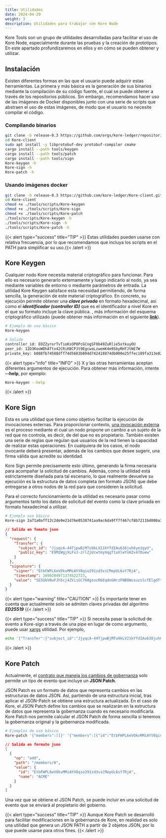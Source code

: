 ```yaml
---
title: Utilidades
date: 2024-04-29
weight: 3
description: Utilidades para trabajar con Kore Node
---
```

Kore Tools son un grupo de utilidades desarrolladas para facilitar el uso de Kore Node, especialmente durante las pruebas y la creación de prototipos. En este apartado profundizaremos en ellos y en cómo se pueden obtener y utilizar.

## Instalación

Existen diferentes formas en las que el usuario puede adquirir estas herramientas. La primera y más básica es la generación de sus binarios mediante la compilación de su código fuente, el cual se puede obtener a través de los repositorios públicos. Sin embargo, recomendamos hacer uso de las imágenes de Docker disponibles junto con una serie de scripts que abstraen el uso de estas imágenes, de modo que el usuario no necesite compilar el código.

### Compilando binarios

```bash
git clone -b release-0.3 https://github.com/orgs/kore-ledger/repositories
cd Kore-client
sudo apt install -y libprotobuf-dev protobuf-compiler cmake
cargo install --path tools/keygen
cargo install --path tools/patch
cargo install --path tools/sign
Kore-keygen -h
Kore-sign -h
Kore-patch -h
```

### Usando imágenes docker

```bash
git clone -b release-0.3 https://github.com/kore-ledger/Kore-client.git
cd Kore-client
chmod +x ./tools/scripts/Kore-keygen
chmod +x ./tools/scripts/Kore-sign
chmod +x ./tools/scripts/Kore-patch
./tools/scripts/Kore-keygen -h
./tools/scripts/Kore-sign -h
./tools/scripts/Kore-patch -h
```

{{< alert type="success"  title="TIP" >}}
Estas utilidades pueden usarse con relativa frecuencia, por lo que recomendamos que incluya los scripts en el PATH para simplificar su uso.{{< /alert >}}

## Kore Keygen

Cualquier nodo Kore necesita material criptográfico para funcionar. Para ello es necesario generarlo externamente y luego indicarlo al nodo, ya sea mediante variables de entorno o mediante parámetros de entrada. La utilidad Kore Keygen satisface esta necesidad permitiendo, de forma sencilla, la generación de este material criptográfico. En concreto, su ejecución permite obtener una ***clave privada*** en formato hexadecimal, así como el ***identificador (controller ID)*** que es el identificador a nivel Kore en el que su formato incluye la clave pública. , más información del esquema criptográfico utilizado (puede obtener más información en el siguiente **[link](../../getting-started/concepts/identifiers/)**).

```bash
# Ejemplo de uso básico
Kore-keygen
```

```bash
# Salida
controller_id: EOZZyrorTvTioKsOP8PcGCngSF0b49ZuRlie5xtkuyOU
peer_id: 12D3KooWDhATtx42CRiKBCPJt9EgcwaLzwemK4m9SbyRHfJtNE7W
private_key: b088fb74588dff74d5683b804d742418874db000e25ffec189fa313e825e1f7e
```

{{< alert type="info"  title="INFO" >}}
X y las otras herramientas aceptan diferentes argumentos de ejecución. Para obtener más información, intente **--help**, por ejemplo:
```bash
Kore-keygen --help
```
{{< /alert >}}


## Kore Sign

Esta es una utilidad que tiene como objetivo facilitar la ejecución de invocaciones externas. Para proporcionar contexto, [una invocación externa](../../getting-started/concepts/events/) es el proceso mediante el cual un nodo propone un cambio a un sujeto de la red que no controla, es decir, de del que no es propietario. También existen una serie de reglas que regulan qué usuarios de la red tienen la capacidad de realizar estas operaciones. En cualquiera de los casos, el nodo invocante deberá presentar, además de los cambios que desee sugerir, una firma válida que acredite su identidad.

Kore Sign permite precisamente esto último, generando la firma necesaria para acompañar la solicitud de cambios. Además, como la utilidad está estrictamente diseñada para tal escenario, lo que realmente devuelve su ejecución es la estructura de datos completa (en formato JSON) que debe entregarse a otros nodos de la red para que consideren la solicitud.

Para el correcto funcionamiento de la utilidad es necesario pasar como argumentos tanto los datos de solicitud del evento como la clave privada en formato hexadecimal a utilizar.

```bash
# Ejemplo uso básico
Kore-sign 2a71a0aff12c2de9e21d76e0538741aa9ac6da9ff7f467cf8b7211bd008a3198 '{"Transfer":{"subject_id":"JjyqcA-44TjpwBjMTu9kLV21kYfdIAu638juh6ye1gyU","public_key":"E9M2WgjXLFxJ-zrlZjUcwtmyXqgT1xXlwYsKZv47Duew"}}'
```

```json
// Salida en fomato json
{
  "request": {
    "Transfer": {
      "subject_id": "JjyqcA-44TjpwBjMTu9kLV21kYfdIAu638juh6ye1gyU",
      "public_key": "E9M2WgjXLFxJ-zrlZjUcwtmyXqgT1xXlwYsKZv47Duew"
    }
  },
  "signature": {
    "signer": "EtbFWPL6eVOkvMMiAYV8qio291zd3viCMepUL6sY7RjA",
    "timestamp": 1690284971374522723,
    "value": "SE5QkVNuFJh5cj4ZViiGC760gsocR6EqdoGNrzFNB0WusuzslcfElgdTt6Ag_Qe17Fg1lja8f5zd81M91OKo6XCQ"
  }
}
```

{{< alert type="warning"  title="CAUTION" >}}
Es importante tener en cuenta que actualmente solo se admiten claves privadas del algoritmo ***ED25519***
{{< /alert >}}


{{< alert type="success"  title="TIP" >}}
Si necesita pasar la solicitud de evento a Kore-sign a través de una pipe en lugar de como argumento, puede usar [xargs](https://man7.org/linux/man-pages/man1/xargs.1.html ) utilidad. Por ejemplo,
```bash
echo '{"Transfer":{"subject_id":"JjyqcA-44TjpwBjMTu9kLV21kYfdIAu638juh6ye1gyU","public_key":"E9M2WgjXLFxJ-zrlZjUcwtmyXqgT1xXlwYsKZv47Duew"}}' | xargs -0 -I {} Kore-sign "2a71a0aff12c2de9e21d76e0538741aa9ac6da9ff7f467cf8b7211bd008a3198" {}
```
{{< /alert >}}

## Kore Patch
Actualmente, el [contrato que maneja los cambios de gobernanza](../governance/schema/) solo permite un tipo de evento que incluye un **JSON Patch**.

JSON Patch es un formato de datos que representa cambios en las estructuras de datos JSON. Así, partiendo de una estructura inicial, tras aplicar el JSON-Patch se obtiene una estructura actualizada. En el caso de Kore, el JSON Patch define los cambios que se realizarán en la estructura de datos que representa la gobernanza cuando es necesario modificarla. Kore Patch nos permite calcular el JSON Patch de forma sencilla si tenemos la gobernanza original y la gobernanza modificada.

```bash
# Ejemplos de uso básico
Kore-patch '{"members":[]}' '{"members":[{"id":"EtbFWPL6eVOkvMMiAYV8qio291zd3viCMepUL6sY7RjA","name":"ACME"}]}'
```

```json
// Salida en formato json
[
  {
    "op": "add",
    "path": "/members/0",
    "value": {
      "id": "EtbFWPL6eVOkvMMiAYV8qio291zd3viCMepUL6sY7RjA",
      "name": "ACME"
    }
  }
]
```

Una vez que se obtiene el JSON Patch, se puede incluir en una solicitud de evento que se enviará al propietario del gobierno.

{{< alert type="success"  title="TIP" >}}
Aunque Kore Patch se desarrolló para facilitar modificaciones en la gobernanza de Kore, en realidad es solo una utilidad que genera un JSON PATH a partir de 2 objetos JSON, por lo que puede usarse para otros fines.
{{< /alert >}}